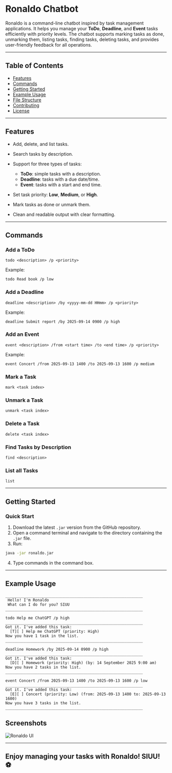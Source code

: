 # Ronaldo Chatbot 

Ronaldo is a command-line chatbot inspired by task management applications. It helps you manage your **ToDo**, **Deadline**, and **Event** tasks efficiently with priority levels. The chatbot supports marking tasks as done, unmarking them, listing tasks, finding tasks, deleting tasks, and provides user-friendly feedback for all operations.

---

## Table of Contents

* [Features](#features)
* [Commands](#commands)
* [Getting Started](#getting-started)
* [Example Usage](#example-usage)
* [File Structure](#file-structure)
* [Contributing](#contributing)
* [License](#license)

---

## Features

* Add, delete, and list tasks.
* Search tasks by description.
* Support for three types of tasks:

    * **ToDo**: simple tasks with a description.
    * **Deadline**: tasks with a due date/time.
    * **Event**: tasks with a start and end time.
* Set task priority: **Low**, **Medium**, or **High**.
* Mark tasks as done or unmark them.
* Clean and readable output with clear formatting.

---

## Commands

### Add a ToDo

```
todo <description> /p <priority>
```

Example:

```
todo Read book /p low
```

### Add a Deadline

```
deadline <description> /by <yyyy-mm-dd HHmm> /p <priority>
```

Example:

```
deadline Submit report /by 2025-09-14 0900 /p high
```

### Add an Event

```
event <description> /from <start time> /to <end time> /p <priority>
```

Example:

```
event Concert /from 2025-09-13 1400 /to 2025-09-13 1600 /p medium
```

### Mark a Task

```
mark <task index>
```

### Unmark a Task

```
unmark <task index>
```

### Delete a Task

```
delete <task index>
```

### Find Tasks by Description

```
find <description>
```

### List all Tasks

```
list
```

---

## Getting Started

### Quick Start

1. Download the latest `.jar` version from the GitHub repository.
2. Open a command terminal and navigate to the directory containing the `.jar` file.
3. Run:

```bash
java -jar ronaldo.jar
```

4. Type commands in the command box.

---

## Example Usage

```
____________________________________________________________
 Hello! I'm Ronaldo
 What can I do for you? SIUU
____________________________________________________________

todo Help me ChatGPT /p high
____________________________________________________________
Got it. I've added this task:
  [T][ ] Help me ChatGPT (priority: High)
Now you have 1 task in the list.
____________________________________________________________

deadline Homework /by 2025-09-14 0900 /p high
____________________________________________________________
Got it. I've added this task:
  [D][ ] Homework (priority: High) (by: 14 September 2025 9:00 am)
Now you have 2 tasks in the list.
____________________________________________________________

event Concert /from 2025-09-13 1400 /to 2025-09-13 1600 /p low
____________________________________________________________
Got it. I've added this task:
  [E][ ] Concert (priority: Low) (from: 2025-09-13 1400 to: 2025-09-13 1600)
Now you have 3 tasks in the list.
____________________________________________________________
```


## Screenshots

![Ronaldo UI](https://khantminn290.github.io/ip/Ui.png)

---

## Enjoy managing your tasks with Ronaldo! SIUU! ⚽
